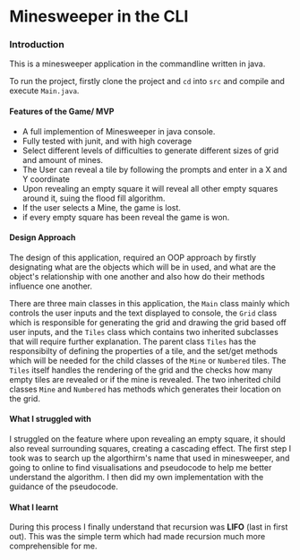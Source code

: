 # Minesweeper in the CLI

### Introduction
This is a minesweeper application in the commandline written in java. 

To run the project, firstly clone the project and `cd` into `src` and compile and execute `Main.java`.

#### Features of the Game/ MVP
* A full implemention of Minesweeper in java console.
* Fully tested with junit, and with high coverage
* Select different levels of difficulties to generate different sizes of grid and amount of mines.
* The User can reveal a tile by following the prompts and enter in a X and Y coordinate 
* Upon revealing an empty square it will reveal all other empty squares around it, suing the flood fill algorithm.
* If the user selects a Mine, the game is lost.
* if every empty square has been reveal the game is won.
  
#### Design Approach
The design of this application, required an OOP approach by firstly designating what are the objects which will be in used, and what are the object's relationship with one another and also how do their methods influence one another. 

There are three main classes in this application, the `Main` class mainly which controls the user inputs and the text displayed to console, the `Grid` class which is responsible for generating the grid and drawing the grid based off user inputs, and the `Tiles` class which contains two inherited subclasses that will require further explanation. The parent class `Tiles` has the responsibilty of defining the properties of a tile, and the set/get methods which will be needed for the child classes of the `Mine` or `Numbered` tiles. The `Tiles` itself handles the rendering of the grid and the checks how many empty tiles are revealed or if the mine is revealed. The two inherited child classes `Mine` and `Numbered` has methods which generates their location on the grid.

#### What I struggled with 

I struggled on the feature where upon revealing an empty square, it should also reveal surrounding squares, creating a cascading effect. The first step I took was to search up the algorthirm's name that used in minesweeper, and going to online to find visualisations and pseudocode to help me better understand the algorithm. I then did my own implementation with the guidance of the pseudocode. 

#### What I learnt
During this process I finally understand that recursion was **LIFO** (last in first out). 
This was the simple term which had made recursion much more comprehensible for me. 

